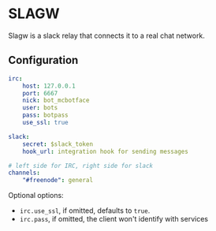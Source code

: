 # SLAGW
Slagw is a slack relay that connects it to a real chat network.

## Configuration
```yaml
irc:
    host: 127.0.0.1
    port: 6667
    nick: bot_mcbotface
    user: bots
    pass: botpass
    use_ssl: true

slack:
    secret: $slack_token
    hook_url: integration hook for sending messages

# left side for IRC, right side for slack
channels:
    "#freenode": general
```
Optional options:
* `irc.use_ssl`, if omitted, defaults to `true`.
* `irc.pass`, if omitted, the client won't identify with services
